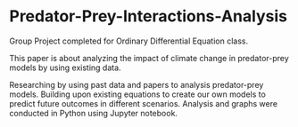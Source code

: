 # Predator-Prey-Interactions-Analysis
Group Project completed for Ordinary Differential Equation class.

This paper is about analyzing the impact of climate change in predator-prey models by using existing data.

Researching by using past data and papers to analysis predator-prey models. Building upon existing equations to create our own models to predict future outcomes in different scenarios. Analysis and graphs were conducted in Python using Jupyter notebook.
